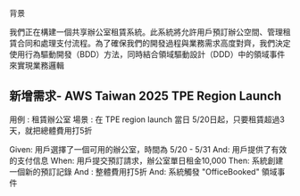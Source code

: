 背景

我們正在構建一個共享辦公室租賃系統。此系統將允許用戶預訂辦公空間、管理租賃合同和處理支付流程。為了確保我們的開發過程與業務需求高度對齊，我們決定使用行為驅動開發（BDD）方法，同時結合領域驅動設計（DDD）中的領域事件來實現業務邏輯

## 新增需求- AWS Taiwan 2025 TPE Region Launch

用例 : 租賃辦公室
場景 : 在 TPE region launch 當日 5/20日起，只要租賃超過3天，就把總體費用打5折

Given: 用戶選擇了一個可用的辦公室，時間為 5/20 - 5/31
    And: 用戶提供了有效的支付信息
    When: 用戶提交預訂請求，辦公室單日租金10,000
    Then: 系統創建一個新的預訂記錄
    And : 整體費用打5折
    And: 系統觸發 "OfficeBooked" 領域事件